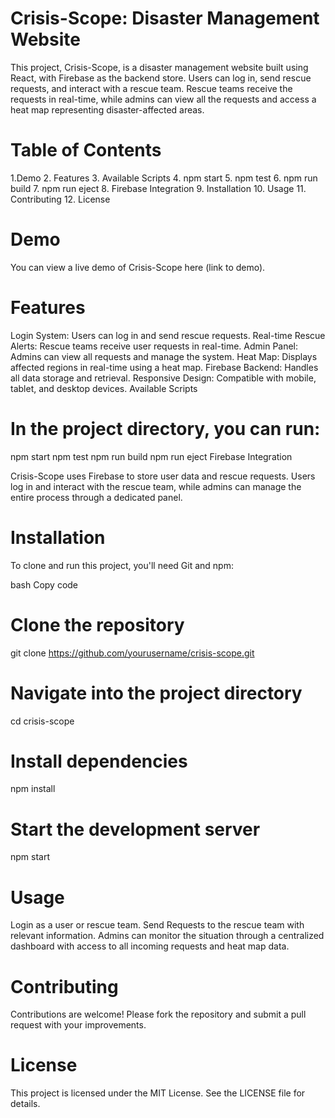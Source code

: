 # Crisis-Scope: Disaster Management Website

This project, Crisis-Scope, is a disaster management website built using React, with Firebase as the backend store. Users can log in, send rescue requests, and interact with a rescue team. Rescue teams receive the requests in real-time, while admins can view all the requests and access a heat map representing disaster-affected areas.

# Table of Contents

1.Demo
2. Features
3. Available Scripts
4. npm start
5. npm test
6. npm run build
7. npm run eject
8. Firebase Integration
9. Installation
10. Usage
11. Contributing
12. License

# Demo

You can view a live demo of Crisis-Scope here (link to demo).

# Features

Login System: Users can log in and send rescue requests.
Real-time Rescue Alerts: Rescue teams receive user requests in real-time.
Admin Panel: Admins can view all requests and manage the system.
Heat Map: Displays affected regions in real-time using a heat map.
Firebase Backend: Handles all data storage and retrieval.
Responsive Design: Compatible with mobile, tablet, and desktop devices.
Available Scripts

# In the project directory, you can run:

npm start
npm test
npm run build
npm run eject
Firebase Integration

Crisis-Scope uses Firebase to store user data and rescue requests. Users log in and interact with the rescue team, while admins can manage the entire process through a dedicated panel.

# Installation

To clone and run this project, you'll need Git and npm:

bash
Copy code
# Clone the repository
git clone https://github.com/yourusername/crisis-scope.git

# Navigate into the project directory
cd crisis-scope

# Install dependencies
npm install

# Start the development server
npm start

# Usage

Login as a user or rescue team.
Send Requests to the rescue team with relevant information.
Admins can monitor the situation through a centralized dashboard with access to all incoming requests and heat map data.

# Contributing

Contributions are welcome! Please fork the repository and submit a pull request with your improvements.

# License

This project is licensed under the MIT License. See the LICENSE file for details.

